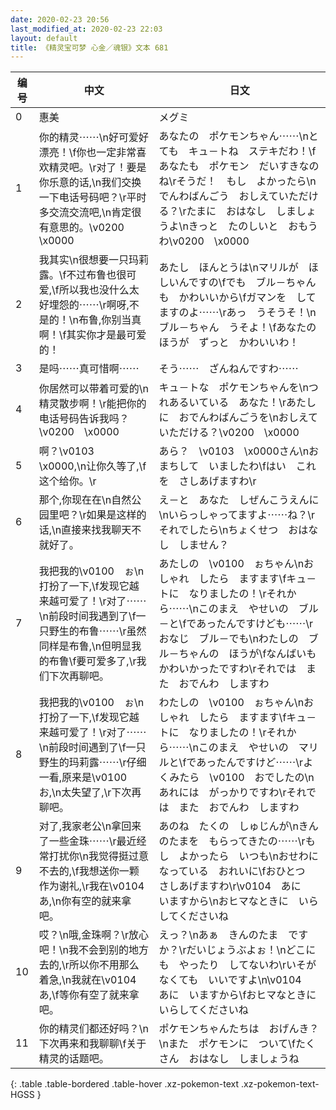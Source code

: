 ```yaml
---
date: 2020-02-23 20:56
last_modified_at: 2020-02-23 22:03
layout: default
title: 《精灵宝可梦 心金／魂银》文本 681
---
```

| 编号 | 中文 | 日文 |
| ---- | ---- | ---- |
| 0 | 惠美 | メグミ |
| 1 | 你的精灵⋯⋯\n好可爱好漂亮！\f你也一定非常喜欢精灵吧。\r对了！要是你乐意的话,\n我们交换一下电话号码吧？\r平时多交流交流吧,\n肯定很有意思的。\v0200　\x0000 | あなたの　ポケモンちゃん⋯⋯\nとても　キュ－トね　ステキだわ！\fあなたも　ポケモン　だいすきなのね\rそうだ！　もし　よかったら\nでんわばんごう　おしえていただける？\rたまに　おはなし　しましょうよ\nきっと　たのしいと　おもうわ\v0200　\x0000 |
| 2 | 我其实\n很想要一只玛莉露。\f不过布鲁也很可爱,\f所以我也没什么太好埋怨的⋯⋯\r啊呀,不是的！\n布鲁,你别当真啊！\f其实你才是最可爱的！ | あたし　ほんとうは\nマリルが　ほしいんですの\fでも　ブル－ちゃんも　かわいいから\fガマンを　してますのよ⋯⋯\rあっ　うそうそ！\nブル－ちゃん　うそよ！\fあなたのほうが　ずっと　かわいいわ！ |
| 3 | 是吗⋯⋯真可惜啊⋯⋯ | そう⋯⋯　ざんねんですわ⋯⋯ |
| 4 | 你居然可以带着可爱的\n精灵散步啊！\r能把你的电话号码告诉我吗？\v0200　\x0000 | キュ－トな　ポケモンちゃんを\nつれあるいている　あなた！\rあたしに　おでんわばんごうを\nおしえていただける？\v0200　\x0000 |
| 5 | 啊？\v0103　\x0000,\n让你久等了,\f这个给你。\r | あら？　\v0103　\x0000さん\nおまちして　いましたわ\fはい　これを　さしあげますわ\r |
| 6 | 那个,你现在在\n自然公园里吧？\r如果是这样的话,\n直接来找我聊天不就好了。 | え－と　あなた　しぜんこうえんに\nいらっしゃってますよ⋯⋯ね？\rそれでしたら\nちょくせつ　おはなし　しません？ |
| 7 | 我把我的\v0100　ぉ\n打扮了一下,\f发现它越来越可爱了！\r对了⋯⋯\n前段时间我遇到了\f一只野生的布鲁⋯⋯\r虽然同样是布鲁,\n但明显我的布鲁\f要可爱多了,\r我们下次再聊吧。 | あたしの　\v0100　ぉちゃん\nおしゃれ　したら　ますます\fキュ－トに　なりましたの！\rそれから⋯⋯\nこのまえ　やせいの　ブル－と\fであったんですけども⋯⋯\rおなじ　ブル－でも\nわたしの　ブル－ちゃんの　ほうが\fなんばいも　かわいかったですわ\rそれでは　また　おでんわ　しますわ |
| 8 | 我把我的\v0100　ぉ\n打扮了一下,\f发现它越来越可爱了！\r对了⋯⋯\n前段时间遇到了\f一只野生的玛莉露⋯⋯\r仔细一看,原来是\v0100　お,\n太失望了,\r下次再聊吧。 | わたしの　\v0100　ぉちゃん\nおしゃれ　したら　ますます\fキュ－トに　なりましたの！\rそれから⋯⋯\nこのまえ　やせいの　マリルと\fであったんですけど⋯⋯\rよくみたら　\v0100　おでしたの\nあれには　がっかりですわ\rそれでは　また　おでんわ　しますわ |
| 9 | 对了,我家老公\n拿回来了一些金珠⋯⋯\r最近经常打扰你\n我觉得挺过意不去的,\f我想送你一颗作为谢礼,\r我在\v0104　あ,\n你有空的就来拿吧。 | あのね　たくの　しゅじんが\nきんのたまを　もらってきたの⋯⋯\rもし　よかったら　いつも\nおせわになっている　おれいに\fおひとつ　さしあげますわ\r\v0104　あに　いますから\nおヒマなときに　いらしてくださいね |
| 10 | 哎？\n哦,金珠啊？\r放心吧！\n我不会到别的地方去的,\r所以你不用那么着急,\n我就在\v0104　あ,\f等你有空了就来拿吧。 | えっ？\nあぁ　きんのたま　ですか？\rだいじょうぶよぉ！\nどこにも　やったり　してないわ\rいそがなくても　いいですよ\n\v0104　あに　いますから\fおヒマなときに　いらしてくださいね |
| 11 | 你的精灵们都还好吗？\n下次再来和我聊聊\f关于精灵的话题吧。 | ポケモンちゃんたちは　おげんき？\nまた　ポケモンに　ついて\fたくさん　おはなし　しましょうね |
{: .table .table-bordered .table-hover .xz-pokemon-text .xz-pokemon-text-HGSS }